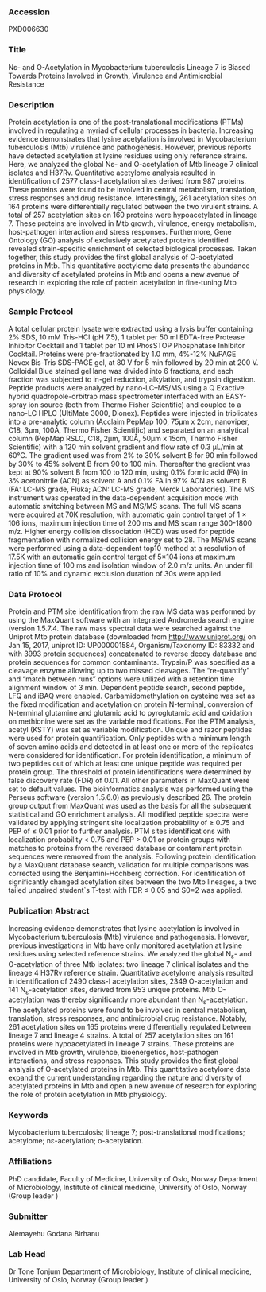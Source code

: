 ### Accession
PXD006630

### Title
Nε- and O-Acetylation in Mycobacterium tuberculosis Lineage 7 is Biased Towards Proteins Involved in Growth, Virulence and Antimicrobial Resistance

### Description
Protein acetylation is one of the post-translational modifications (PTMs) involved in regulating a myriad of cellular processes in bacteria. Increasing evidence demonstrates that lysine acetylation is involved in Mycobacterium tuberculosis (Mtb) virulence and pathogenesis. However, previous reports have detected acetylation at lysine residues using only reference strains. Here, we analyzed the global Nε- and O-acetylation of Mtb lineage 7 clinical isolates and H37Rv. Quantitative acetylome analysis resulted in identification of 2577 class-I acetylation sites derived from 987 proteins. These proteins were found to be involved in central metabolism, translation, stress responses and drug resistance. Interestingly, 261 acetylation sites on 164 proteins were differentially regulated between the two virulent strains. A total of 257 acetylation sites on 160 proteins were hypoacetylated in lineage 7. These proteins are involved in Mtb growth, virulence, energy metabolism, host-pathogen interaction and stress responses. Furthermore, Gene Ontology (GO) analysis of exclusively acetylated proteins identified revealed strain-specific enrichment of selected biological processes. Taken together, this study provides the first global analysis of O-acetylated proteins in Mtb. This quantitative acetylome data presents the abundance and diversity of acetylated proteins in Mtb and opens a new avenue of research in exploring the role of protein acetylation in fine-tuning Mtb physiology.

### Sample Protocol
A total cellular protein lysate were extracted using a lysis buffer containing 2% SDS, 10 mM Tris-HCl (pH 7.5), 1 tablet per 50 ml EDTA-free Protease Inhibitor Cocktail and 1 tablet per 10 ml PhosSTOP Phosphatase Inhibitor Cocktail. Proteins were pre-fractionated by 1.0 mm, 4%-12% NuPAGE Novex Bis-Tris SDS-PAGE gel, at 80 V for 5 min followed by 20 min at 200 V. Colloidal Blue stained gel lane was divided into 6 fractions, and each fraction was subjected to in-gel reduction, alkylation, and trypsin digestion. Peptide products were analyzed by nano-LC–MS/MS using a Q Exactive hybrid quadropole-orbitrap mass spectrometer interfaced with an EASY-spray ion source (both from Thermo Fisher Scientific) and coupled to a nano-LC HPLC (UltiMate 3000, Dionex). Peptides were injected in triplicates into a pre-analytic column (Acclaim PepMap 100, 75µm x 2cm, nanoviper, C18, 3µm, 100Å, Thermo Fisher Scientific) and separated on an analytical column (PepMap RSLC, C18, 2µm, 100Å, 50µm x 15cm, Thermo Fisher Scientific) with a 120 min solvent gradient and flow rate of 0.3 μL/min at 60°C. The gradient used was from 2% to 30% solvent B for 90 min followed by 30% to 45% solvent B from 90 to 100 min. Thereafter the gradient was kept at 90% solvent B from 100 to 120 min, using 0.1% formic acid (FA) in 3% acetonitrile (ACN) as solvent A and 0.1% FA in 97% ACN as solvent B (FA: LC-MS grade, Fluka; ACN: LC-MS grade, Merck Laboratories). The MS instrument was operated in the data-dependent acquisition mode with automatic switching between MS and MS/MS scans. The full MS scans were acquired at 70K resolution, with automatic gain control target of 1 × 106 ions, maximum injection time of 200 ms and MS scan range 300-1800 m/z. Higher energy collision dissociation (HCD) was used for peptide fragmentation with normalized collision energy set to 28. The MS/MS scans were performed using a data-dependent top10 method at a resolution of 17.5K with an automatic gain control target of 5×104 ions at maximum injection time of 100 ms and isolation window of 2.0 m/z units. An under fill ratio of 10% and dynamic exclusion duration of 30s were applied.

### Data Protocol
Protein and PTM site identification from the raw MS data was performed by using the MaxQuant software with an integrated Andromeda search engine (version 1.5.7.4. The raw mass spectral data were searched against the Uniprot Mtb protein database (downloaded from http://www.uniprot.org/ on Jan 15, 2017, uniprot ID: UP000001584, Organism/Taxonomy ID: 83332 and with 3993 protein sequences) concatenated to reverse decoy database and protein sequences for common contaminants. Trypsin/P was specified as a cleavage enzyme allowing up to two missed cleavages. The “re-quantify” and “match between runs” options were utilized with a retention time alignment window of 3 min. Dependent peptide search, second peptide, LFQ and iBAQ were enabled. Carbamidomethylation on cysteine was set as the fixed modification and acetylation on protein N-terminal, conversion of N-terminal glutamine and glutamic acid to pyroglutamic acid and oxidation on methionine were set as the variable modifications. For the PTM analysis, acetyl (KSTY) was set as variable modification. Unique and razor peptides were used for protein quantification. Only peptides with a minimum length of seven amino acids and detected in at least one or more of the replicates were considered for identification. For protein identification, a minimum of two peptides out of which at least one unique peptide was required per protein group. The threshold of protein identifications were determined by false discovery rate (FDR) of 0.01. All other parameters in MaxQuant were set to default values.  The bioinformatics analysis was performed using the Perseus software (version 1.5.6.0) as previously described 26. The protein group output from MaxQuant was used as the basis for all the subsequent statistical and GO enrichment analysis. All modified peptide spectra were validated by applying stringent site localization probability of ≥ 0.75 and PEP of ≤ 0.01 prior to further analysis. PTM sites identifications with localization probability < 0.75 and PEP > 0.01 or protein groups with matches to proteins from the reversed database or contaminant protein sequences were removed from the analysis.  Following protein identification by a MaxQuant database search, validation for multiple comparisons was corrected using the Benjamini-Hochberg correction. For identification of significantly changed acetylation sites between the two Mtb lineages, a two tailed unpaired student`s T-test with FDR ≤ 0.05 and S0=2 was applied.

### Publication Abstract
Increasing evidence demonstrates that lysine acetylation is involved in Mycobacterium tuberculosis (Mtb) virulence and pathogenesis. However, previous investigations in Mtb have only monitored acetylation at lysine residues using selected reference strains. We analyzed the global N<sub>&#x3b5;</sub>- and O-acetylation of three Mtb isolates: two lineage 7 clinical isolates and the lineage 4 H37Rv reference strain. Quantitative acetylome analysis resulted in identification of 2490 class-I acetylation sites, 2349 O-acetylation and 141 N<sub>&#x3b5;</sub>-acetylation sites, derived from 953 unique proteins. Mtb O-acetylation was thereby significantly more abundant than N<sub>&#x3b5;</sub>-acetylation. The acetylated proteins were found to be involved in central metabolism, translation, stress responses, and antimicrobial drug resistance. Notably, 261 acetylation sites on 165 proteins were differentially regulated between lineage 7 and lineage 4 strains. A total of 257 acetylation sites on 161 proteins were hypoacetylated in lineage 7 strains. These proteins are involved in Mtb growth, virulence, bioenergetics, host-pathogen interactions, and stress responses. This study provides the first global analysis of O-acetylated proteins in Mtb. This quantitative acetylome data expand the current understanding regarding the nature and diversity of acetylated proteins in Mtb and open a new avenue of research for exploring the role of protein acetylation in Mtb physiology.

### Keywords
Mycobacterium tuberculosis; lineage 7; post-translational modifications; acetylome; nε-acetylation; o-acetylation.

### Affiliations
PhD candidate, Faculty of Medicine, University of Oslo, Norway
Department of Microbiology, Institute of clinical medicine, University of Oslo, Norway (Group leader )

### Submitter
Alemayehu Godana Birhanu

### Lab Head
Dr Tone Tonjum
Department of Microbiology, Institute of clinical medicine, University of Oslo, Norway (Group leader )


